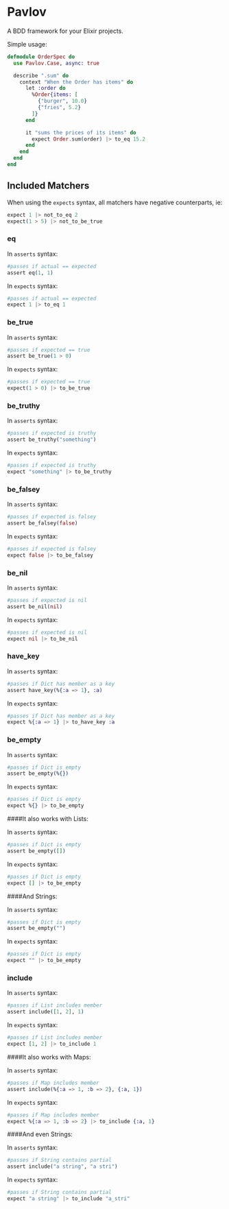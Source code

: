 # Pavlov

A BDD framework for your Elixir projects.

Simple usage:

```elixir
defmodule OrderSpec do
  use Pavlov.Case, async: true

  describe ".sum" do
    context "When the Order has items" do
      let :order do
        %Order{items: [
          {"burger", 10.0}
          {"fries", 5.2}
        ]}
      end

      it "sums the prices of its items" do
        expect Order.sum(order) |> to_eq 15.2
      end
    end
  end
end
```

## Included Matchers

When using the `expects` syntax, all matchers have negative counterparts, ie:
```elixir
expect 1 |> not_to_eq 2
expect(1 > 5) |> not_to_be_true
```

### eq
In `asserts` syntax:
```elixir
#passes if actual == expected
assert eq(1, 1)
```

In `expects` syntax:
```elixir
#passes if actual == expected
expect 1 |> to_eq 1
```

### be_true
In `asserts` syntax:
```elixir
#passes if expected == true
assert be_true(1 > 0)
```

In `expects` syntax:
```elixir
#passes if expected == true
expect(1 > 0) |> to_be_true
```

### be_truthy
In `asserts` syntax:
```elixir
#passes if expected is truthy
assert be_truthy("something")
```

In `expects` syntax:
```elixir
#passes if expected is truthy
expect "something" |> to_be_truthy
```

### be_falsey
In `asserts` syntax:
```elixir
#passes if expected is falsey
assert be_falsey(false)
```

In `expects` syntax:
```elixir
#passes if expected is falsey
expect false |> to_be_falsey
```

### be_nil
In `asserts` syntax:
```elixir
#passes if expected is nil
assert be_nil(nil)
```

In `expects` syntax:
```elixir
#passes if expected is nil
expect nil |> to_be_nil
```

### have_key
In `asserts` syntax:
```elixir
#passes if Dict has member as a key
assert have_key(%{:a => 1}, :a)
```

In `expects` syntax:
```elixir
#passes if Dict has member as a key
expect %{:a => 1} |> to_have_key :a
```

### be_empty
In `asserts` syntax:
```elixir
#passes if Dict is empty
assert be_empty(%{})
```

In `expects` syntax:
```elixir
#passes if Dict is empty
expect %{} |> to_be_empty
```

####It also works with Lists:

In `asserts` syntax:
```elixir
#passes if Dict is empty
assert be_empty([])
```

In `expects` syntax:
```elixir
#passes if Dict is empty
expect [] |> to_be_empty
```

####And Strings:

In `asserts` syntax:
```elixir
#passes if Dict is empty
assert be_empty("")
```

In `expects` syntax:
```elixir
#passes if Dict is empty
expect "" |> to_be_empty
```


### include
In `asserts` syntax:
```elixir
#passes if List includes member
assert include([1, 2], 1)
  ```

In `expects` syntax:
```elixir
#passes if List includes member
expect [1, 2] |> to_include 1
```

####It also works with Maps:

In `asserts` syntax:
```elixir
#passes if Map includes member
assert include(%{:a => 1, :b => 2}, {:a, 1})
```

In `expects` syntax:
```elixir
#passes if Map includes member
expect %{:a => 1, :b => 2} |> to_include {:a, 1}
```

####And even Strings:

In `asserts` syntax:
```elixir
#passes if String contains partial
assert include("a string", "a stri")
```

In `expects` syntax:
```elixir
#passes if String contains partial
expect "a string" |> to_include "a_stri"
```
